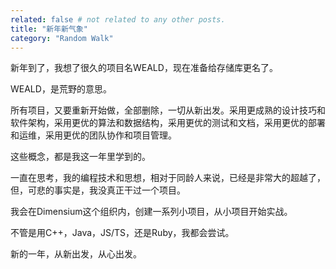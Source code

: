 ```yaml
---
related: false # not related to any other posts.
title: "新年新气象"
category: "Random Walk"
---
```



新年到了，我想了很久的项目名WEALD，现在准备给存储库更名了。

WEALD，是荒野的意思。

所有项目，又要重新开始做，全部删除，一切从新出发。采用更成熟的设计技巧和软件架构，采用更优的算法和数据结构，采用更优的测试和文档，采用更优的部署和运维，采用更优的团队协作和项目管理。

这些概念，都是我这一年里学到的。

一直在思考，我的编程技术和思想，相对于同龄人来说，已经是非常大的超越了，但，可悲的事实是，我没真正干过一个项目。

我会在Dimensium这个组织内，创建一系列小项目，从小项目开始实战。

不管是用C++，Java，JS/TS，还是Ruby，我都会尝试。

新的一年，从新出发，从心出发。